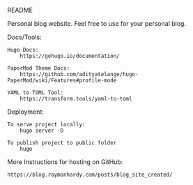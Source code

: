 README

Personal blog website. Feel free to use for your personal blog. 

Docs/Tools:

    Hugo Docs:
        https://gohugo.io/documentation/

    PaperMod Theme Docs: 
        https://github.com/adityatelange/hugo-PaperMod/wiki/Features#profile-mode

    YAML to TOML Tool:
        https://transform.tools/yaml-to-toml


Deployment:

    To serve project locally: 
        hugo server -D

    To publish project to public folder
        hugo

More Instructions for hosting on GitHub:

    https://blog.raymonhardy.com/posts/blog_site_created/